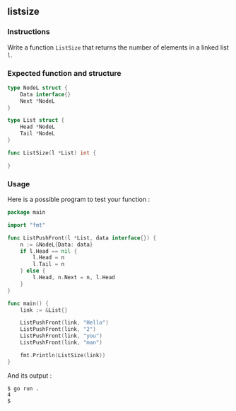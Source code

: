 ## listsize

### Instructions

Write a function `ListSize` that returns the number of elements in a linked list `l`.

### Expected function and structure

```go
type NodeL struct {
	Data interface{}
	Next *NodeL
}

type List struct {
	Head *NodeL
	Tail *NodeL
}

func ListSize(l *List) int {

}
```

### Usage

Here is a possible program to test your function :

```go
package main

import "fmt"

func ListPushFront(l *List, data interface{}) {
	n := &NodeL{Data: data}
	if l.Head == nil {
		l.Head = n
		l.Tail = n
	} else {
		l.Head, n.Next = n, l.Head
	}
}

func main() {
	link := &List{}

	ListPushFront(link, "Hello")
	ListPushFront(link, "2")
	ListPushFront(link, "you")
	ListPushFront(link, "man")

	fmt.Println(ListSize(link))
}
```

And its output :

```console
$ go run .
4
$
```
